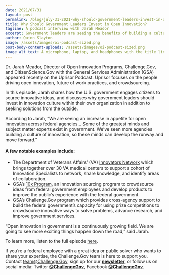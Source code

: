 ```yaml
---
date: 2021/07/31
layout: post
permalink: /blog/july-31-2021-why-should-government-leaders-invest-in-open-innovation/
title: Why Should Government Leaders Invest in Open Innovation? 
tagline: A podcast interview with Jarah Meador
excerpt: Government leaders are seeing the benefits of building a culture of innovation within their agencies.
author: Quinn Slayton
image: /assets/images/oi-podcast-sized.png
post-body-content-uploads: /assets/images/oi-podcast-sized.png
image_alt_text: A microphone, laptop, and headphones with the title line "Why Should Government Leaders Invest in Open Innovation?"
---
```


Dr. Jarah Meador, Director of Open Innovation Programs, Challenge.Gov, and CitizenScience.Gov with the General Services Administration (GSA) appeared recently on the Uprisor Podcast. Uprisor focuses on the people driving open innovation, future of work practices, and crowdsourcing.

In this episode, Jarah shares how the U.S. government engages citizens to source innovative ideas, and discusses why government leaders should invest in innovation culture within their own organization in addition to seeking solutions from the outside.

According to Jarah, “We are seeing an increase in appetite for open innovation across federal agencies… Some of the greatest minds and subject matter experts exist in government. We’ve seen more agencies building a culture of innovation, so these minds can develop the runway and move forward.”

#### A few notable examples include:
<p><ul>
<li><span style="font-weight: 400;">The Department of Veterans Affairs’ (VA) <a href="https://www.va.gov/INNOVATIONECOSYSTEM/views/who-we-are/innovation-network.html" target="blank" rel="noopener">Innovators Network</a> which brings together over 30 VA medical centers to support a cohort of Innovation Specialists to network, share knowledge, and identify areas of collaboration.</span></li>
<li><span style="font-weight: 400;">GSA’s <a href="https://www.10x.gsa.gov/" target="blank" rel="noopener">10x Program</a>, an innovation sourcing program to crowdsource ideas from federal government employees and develop products to improve the public’s experience with the federal government.</span></li>
<li><span style="font-weight: 400;">GSA’s Challenge.Gov program which provides cross-agency support to build the federal government’s capacity for using prize competitions to crowdsource innovative ways to solve problems, advance research, and improve government services.</span></li>
</ul></p>

“Open innovation in government is a continuously growing field. We are going to see more exciting things happen down the road,” said Jarah.

To learn more, listen to the full episode [here](https://www.uprisor.com/podcasts/ep030). 

If you’re a federal employee with a great idea or public solver who wants to share your expertise, the Challenge.Gov team is here to support you. Contact team@Challenge.Gov, sign up for our **[newsletter](https://public.govdelivery.com/accounts/USGSATTS/subscriber/new?qsp=USGSATTS_6)**, or follow us on social media: Twitter **[@ChallengeGov](https://twitter.com/challengegov)**, Facebook **[@ChallengeGov](https://www.facebook.com/ChallengeGov/)**.
